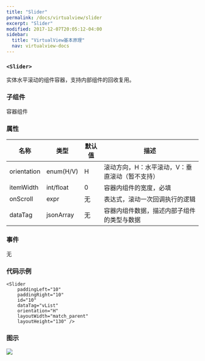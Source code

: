 ```yaml
---
title: "Slider"
permalink: /docs/virtualview/slider
excerpt: "Slider"
modified: 2017-12-07T20:05:12-04:00
sidebar:
  title: "VirtualView基本原理"
  nav: virtualview-docs
---
```


### `<Slider>`

实体水平滚动的组件容器，支持内部组件的回收复用。

### 子组件
容器组件

### 属性

|名称|类型|默认值|描述|
|---|---|---|---|
|orientation|enum(H/V)|H|滚动方向，H：水平滚动，V：垂直滚动（暂不支持）|
|itemWidth|int/float|0|容器内组件的宽度，必填|
|onScroll|expr|无|表达式，滚动一次回调执行的逻辑|
|dataTag|jsonArray|无|容器内组件数据，描述内部子组件的类型与数据|

### 事件

无

### 代码示例

```
<Slider
    paddingLeft="10"
    paddingRight="10"
    id="10"
    dataTag="vList"
    orientation="H"
    layoutWidth="match_parent"
    layoutHeight="130" />
```  

### 图示

![](https://gw.alicdn.com/tfs/TB1HnmchLDH8KJjy1XcXXcpdXXa-272-480.gif)